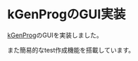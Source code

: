 # kGenProgのGUI実装

[kGenProg](https://github.com/kusumotolab/kGenProg)のGUIを実装しました。

また簡易的なtest作成機能を搭載しています。